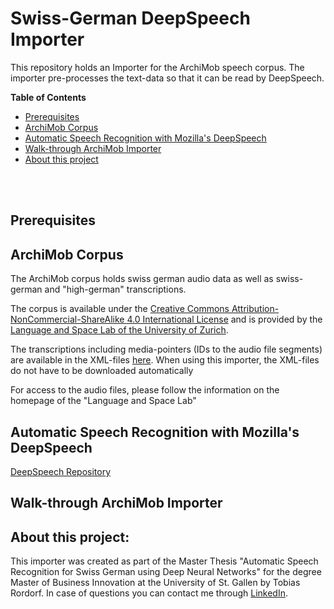 # Swiss-German DeepSpeech Importer

This repository holds an Importer for the ArchiMob speech corpus. 
The importer pre-processes the text-data so that it can be read by DeepSpeech. 

**Table of Contents**

- [Prerequisites](##prerequisites)
- [ArchiMob Corpus](##ArchiMob-Corpus)
- [Automatic Speech Recognition with Mozilla's DeepSpeech](##Automatic-Speech-Recognition-with-Mozilla's-DeepSpeech)
- [Walk-through ArchiMob Importer](##Walk-through-ArchiMob-Importer)
- [About this project](##About-this-project)

<br>
<br>

## Prerequisites

## ArchiMob Corpus

<p>The ArchiMob corpus holds swiss german audio data as well as swiss-german and "high-german" transcriptions. </p>
<p>The corpus is available under the <a href='https://creativecommons.org/licenses/by-nc-sa/4.0/'>Creative Commons Attribution-NonCommercial-ShareAlike 4.0 International License</a> and is provided by the <a href='https://www.spur.uzh.ch/en/departments/research/textgroup/ArchiMob.html'>Language and Space Lab of the University of Zurich</a>.</p>

<p>The transcriptions including media-pointers (IDs to the audio file segments) are available in the XML-files <a href='https://www.spur.uzh.ch/en/departments/research/textgroup/ArchiMob.html'>here</a>. When using this importer, the XML-files do not have to be downloaded automatically</p>

<p>For access to the audio files, please follow the information on the homepage of the "Language and Space Lab"</p>


## Automatic Speech Recognition with Mozilla's DeepSpeech 

<a href='https://github.com/mozilla/DeepSpeech'> DeepSpeech Repository </a>

## Walk-through ArchiMob Importer



## About this project: 

<p>This importer was created as part of the Master Thesis "Automatic Speech Recognition for Swiss German using Deep Neural Networks" for the degree Master of Business Innovation at the University of St. Gallen by Tobias Rordorf. In case of questions you can contact me through <a href='https://www.linkedin.com/in/tobiasrordorf/'>LinkedIn</a>.
